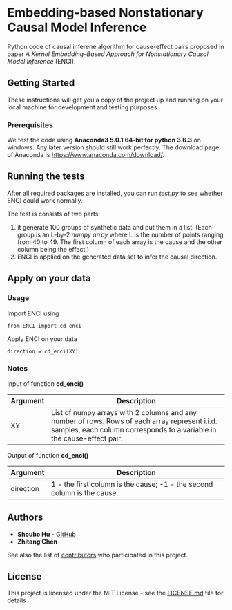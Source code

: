 # Embedding-based Nonstationary Causal Model Inference

Python code of causal inferene algorithm for cause-effect pairs proposed in paper *A Kernel Embedding–Based Approach for Nonstationary Causal Model Inference* (ENCI).

## Getting Started

These instructions will get you a copy of the project up and running on your local machine for development and testing purposes.

### Prerequisites

We test the code using **Anaconda3 5.0.1 64-bit for python 3.6.3** on windows. Any later version should still work perfectly. The download page of Anaconda is <https://www.anaconda.com/download/>.

## Running the tests

After all required packages are installed, you can run *test.py* to see whether ENCI could work normally.

The test is consists of two parts:
1. it generate 100 groups of synthetic data and put them in a list. 
(Each group is an L-by-2 *numpy array* where L is the number of points ranging from 40 to 49. The first column of each array is the cause and the other column being the effect.)
2. ENCI is applied on the generated data set to infer the causal direction.


## Apply on your data

### Usage

Import ENCI using

```
from ENCI import cd_enci
```

Apply ENCI on your data

```
direction = cd_enci(XY)
```

### Notes

Input of function **cd_enci()**

| Argument  | Description  |
|---|---|
|XY | List of numpy arrays with 2 columns and any number of rows. Rows of each array represent i.i.d. samples, each column corresponds to a variable in the cause-effect pair.|

Output of function **cd_enci()**

| Argument  | Description  |
|---|---|
|direction | 1 - the first column is the cause; -1 - the second column is the cause|

## Authors

* **Shoubo Hu** - [GitHub](https://github.com/amber0309)
* **Zhitang Chen**

See also the list of [contributors](https://github.com/amber0309/ENCI_cause-effect-pair/contributors) who participated in this project.

## License

This project is licensed under the MIT License - see the [LICENSE.md](LICENSE.md) file for details

